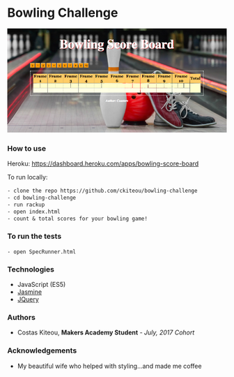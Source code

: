 Bowling Challenge
=================

<p align="center">
  <img src="./public/images/bowling_challenge_screenshot.png"/>
</p>


### How to use

Heroku: https://dashboard.heroku.com/apps/bowling-score-board

To run locally:
```
- clone the repo https://github.com/ckiteou/bowling-challenge
- cd bowling-challenge  
- run rackup
- open index.html
- count & total scores for your bowling game!
```
### To run the tests
```
- open SpecRunner.html
```
### Technologies
- JavaScript (ES5)
- [Jasmine](https://jasmine.github.io/)
- [JQuery](https://jquery.com/)

### Authors ####
- Costas Kiteou, **Makers Academy Student** - _July, 2017 Cohort_

### Acknowledgements ####
- My beautiful wife who helped with styling...and made me coffee
